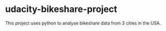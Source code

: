 # udacity-bikeshare-project
This project uses python to analyse bikeshare data from 3 cities in the USA.
